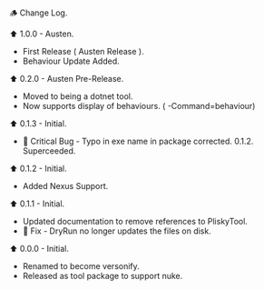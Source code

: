 🪵 Change Log.

⬆️ 1.0.0 - Austen.
  - First Release ( Austen Release ).
  - Behaviour Update Added.

⬆️ 0.2.0 - Austen Pre-Release.
  - Moved to being a dotnet tool.
  - Now supports display of behaviours.  ( -Command=behaviour)
  
⬆️ 0.1.3 - Initial.
  - 🐞 Critical Bug - Typo in exe name in package corrected.  0.1.2. Superceeded.
  
⬆️  0.1.2 - Initial.
  - Added Nexus Support.      
  
⬆️  0.1.1 - Initial.
  - Updated documentation to remove references to PliskyTool.
  - 🐞 Fix - DryRun no longer updates the files on disk.

⬆️ 0.0.0 - Initial.
  - Renamed to become versonify.
  - Released as tool package to support nuke.